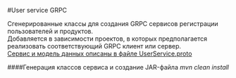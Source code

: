 #User service GRPC

Сгенерированные классы для создания GRPC сервисов регистрации пользователей и продуктов.
<br>
Добавляется в зависимости проектов, в которых предполагается реализовать соответствующий GRPC клиент или сервер.
<br>
[Сервис и модель данных описаны в файле UserService.proto](./src/main/proto/UserService.proto)

####Генерация классов сервиса и создание JAR-файла
*mvn clean install*